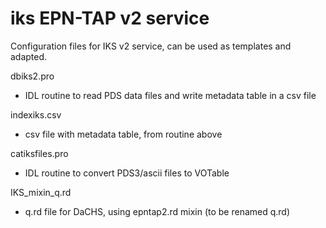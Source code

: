 # iks EPN-TAP v2 service

Configuration files for IKS v2 service, can be used as templates and adapted.



dbiks2.pro

   - IDL routine to read PDS data files and write metadata table in a csv file

indexiks.csv

   - csv file with metadata table, from routine above

catiksfiles.pro

   - IDL routine to convert PDS3/ascii files to VOTable

IKS_mixin_q.rd

   - q.rd file for DaCHS, using epntap2.rd mixin (to be renamed q.rd)


